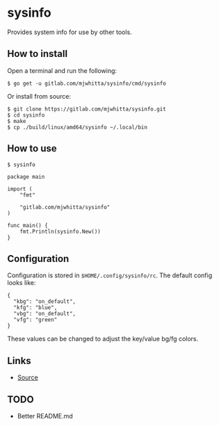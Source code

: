 # sysinfo

Provides system info for use by other tools.

## How to install

Open a terminal and run the following:

```
$ go get -u gitlab.com/mjwhitta/sysinfo/cmd/sysinfo
```

Or install from source:

```
$ git clone https://gitlab.com/mjwhitta/sysinfo.git
$ cd sysinfo
$ make
$ cp ./build/linux/amd64/sysinfo ~/.local/bin
```

## How to use

```
$ sysinfo
```

```
package main

import (
    "fmt"

    "gitlab.com/mjwhitta/sysinfo"
)

func main() {
	fmt.Println(sysinfo.New())
}
```

## Configuration

Configuration is stored in `$HOME/.config/sysinfo/rc`. The default
config looks like:

```
{
  "kbg": "on_default",
  "kfg": "blue",
  "vbg": "on_default",
  "vfg": "green"
}
```

These values can be changed to adjust the key/value bg/fg colors.

## Links

- [Source](https://gitlab.com/mjwhitta/sysinfo)

## TODO

- Better README.md
